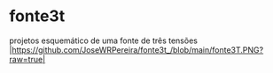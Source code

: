 # fonte3t
 projetos esquemático de uma fonte de três tensões
|https://github.com/JoseWRPereira/fonte3t_/blob/main/fonte3T.PNG?raw=true|
